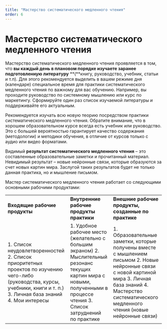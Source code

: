 ```yaml
---
title: "Мастерство систематического медленного чтения"
order: 6
---
```


# Мастерство систематического медленного чтения

Мастерство систематического медленного чтения проявляется в том, что **вы каждый день в плановом порядке изучаете заранее подготовленную литературу** **(**книгу, руководство, учебник, статьи и т.п). Для этого рекомендуется выделить в вашем режиме дня (календаре) специальное время для практики систематического медленного чтения по важному для вас обучению. Например, вы проходите руководство по системному мышлению или курс по маркетингу. Сформируйте один раз список изучаемой литературы и поддерживайте его актуальным.

Рекомендуется изучать всю новую теорию посредством практики систематического медленного чтения. Обратите внимание, что в хорошем образовательном курсе всегда есть учебник или руководство. Это с большей вероятностью гарантирует качество содержания (методологии) и методики обучения, в отличие от курсов только с аудио или видео форматами.

Видимый **результат систематического медленного чтения** – это составленные образовательные заметки и прочитанный материал. Невидимый результат – новые нейронные связи, которые образуются за счет новых картин мира. Заслугой таких результатов будет не только данная практика, но и мышление письмом.

Мастер систематического медленного чтения работает со следующими основными рабочими продуктами:

|  |  |  |
| --- | --- | --- |
| **Входящие рабочие продукты** | **Внутренние рабочие продукты практики** | **Внешние рабочие продукты, созданные по практике** |
| 1. Список неудовлетворенностей  2. Список приоритетных проектов по изучению чего-либо (руководства, курсы, учебники, книги и т. п.)  3. Личная база знаний  4. Мои интересы | 1. Удобное рабочее место (желательно с большим экраном)  2. Мыслительный резонанс текущих картин мира с новыми, полученными в процессе чтения  3. Список затруднений по практике | 1. Образовательные заметки, которые получены вместе с мышлением письмом  2. Новые нейронные связи с новой картиной мира  3. Личная база знаний  4. Мастерство систематического медленного чтения (новые нейронные связи) |
